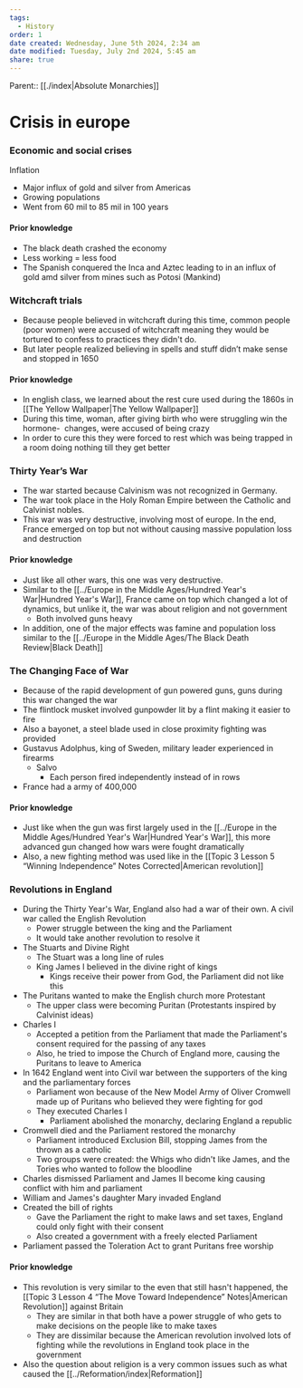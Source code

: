 ```yaml
---
tags:
  - History
order: 1
date created: Wednesday, June 5th 2024, 2:34 am
date modified: Tuesday, July 2nd 2024, 5:45 am
share: true
---
```


Parent:: [[./index|Absolute Monarchies]]

# Crisis in europe

### Economic and social crises

Inflation

- Major influx of gold and silver from Americas
- Growing populations
- Went from 60 mil to 85 mil in 100 years

#### Prior knowledge

- The black death crashed the economy
- Less working = less food
- The Spanish conquered the Inca and Aztec leading to in an influx of gold amd silver from mines such as Potosi (Mankind)

### Witchcraft trials

- Because people believed in witchcraft during this time, common people (poor women) were accused of witchcraft meaning they would be tortured to confess to practices they didn't do.
- But later people realized believing in spells and stuff didn’t make sense and stopped in 1650

#### Prior knowledge

- In english class, we learned about the rest cure used during the 1860s in [[The Yellow Wallpaper|The Yellow Wallpaper]]
- During this time, woman, after giving birth who were struggling win the hormone-  changes, were accused of being crazy
- In order to cure this they were forced to rest which was being trapped in a room doing nothing till they get better

### Thirty Year’s War

- The war started because Calvinism was not recognized in Germany.
- The war took place in the Holy Roman Empire between the Catholic and Calvinist nobles.
- This war was very destructive, involving most of europe. In the end, France emerged on top but not without causing massive population loss and destruction

#### Prior knowledge

- Just like all other wars, this one was very destructive.
- Similar to the [[../Europe in the Middle Ages/Hundred Year's War|Hundred Year's War]], France came on top which changed a lot of dynamics, but unlike it, the war was about religion and not government
  - Both involved guns heavy
- In addition, one of the major effects was famine and population loss similar to the [[../Europe in the Middle Ages/The Black Death Review|Black Death]]

### The Changing Face of War

- Because of the rapid development of gun powered guns, guns during this war changed the war
- The flintlock musket involved gunpowder lit by a flint making it easier to fire
- Also a bayonet, a steel blade used in close proximity fighting was provided
- Gustavus Adolphus, king of Sweden, military leader experienced in firearms
  - Salvo
    - Each person fired independently instead of in rows
- France had a army of 400,000

#### Prior knowledge

- Just like when the gun was first largely used in the [[../Europe in the Middle Ages/Hundred Year's War|Hundred Year's War]], this more advanced gun changed how wars were fought dramatically
- Also, a new fighting method was used like in the [[Topic 3 Lesson 5 “Winning Independence” Notes Corrected|American revolution]]

### Revolutions in England

- During the Thirty Year's War, England also had a war of their own. A civil war called the English Revolution
  - Power struggle between the king and the Parliament
  - It would take another revolution to resolve it
- The Stuarts and Divine Right
  - The Stuart was a long line of rules
  - King James I believed in the divine right of kings
    - Kings receive their power from God, the Parliament did not like this
- The Puritans wanted to make the English church more Protestant
  - The upper class were becoming Puritan (Protestants inspired by Calvinist ideas)
- Charles I
  - Accepted a petition from the Parliament that made the Parliament's consent required for the passing of any taxes
  - Also, he tried to impose the Church of England more, causing the Puritans to leave to America
- In 1642 England went into Civil war between the supporters of the king and the parliamentary forces
  - Parliament won because of the New Model Army of Oliver Cromwell made up of Puritans who believed they were fighting for god
  - They executed Charles I
    - Parliament abolished the monarchy, declaring England a republic
- Cromwell died and the Parliament restored the monarchy
  - Parliament introduced Exclusion Bill, stopping James from the thrown as a catholic
  - Two groups were created: the Whigs who didn't like James, and the Tories who wanted to follow the bloodline
- Charles dismissed Parliament and James II become king causing conflict with him and parliament
- William and James's daughter Mary invaded England
- Created the bill of rights
  - Gave the Parliament the right to make laws and set taxes, England could only fight with their consent
  - Also created a government with a freely elected Parliament
- Parliament passed the Toleration Act to grant Puritans free worship

#### Prior knowledge

- This revolution is very similar to the even that still hasn't happened, the [[Topic 3 Lesson 4 “The Move Toward Independence” Notes|American Revolution]] against Britain
  - They are similar in that both have a power struggle of who gets to make decisions on the people like to make taxes
  - They are dissimilar because the American revolution involved lots of fighting while the revolutions in England took place in the government
- Also the question about religion is a very common issues such as what caused the [[../Reformation/index|Reformation]]
